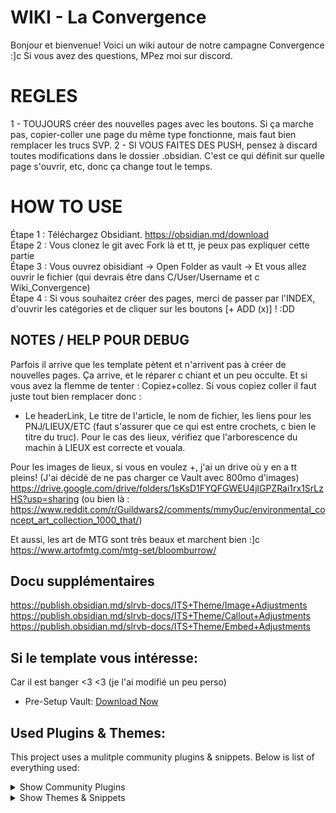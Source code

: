 # WIKI - La Convergence

Bonjour et bienvenue! Voici un wiki autour de notre campagne Convergence :]c 
Si vous avez des questions, MPez moi sur discord.
# REGLES
1 - TOUJOURS créer des nouvelles pages avec les boutons. Si ça marche pas, copier-coller une page du même type fonctionne, mais faut bien remplacer les trucs SVP.
2 - SI VOUS FAITES DES PUSH, pensez à discard toutes modifications  dans le dossier .obsidian. C'est ce qui définit sur quelle page s'ouvrir, etc, donc ça change tout le temps.

# HOW TO USE
Étape 1 :  Téléchargez Obsidiant. https://obsidian.md/download <br>
Étape 2 : Vous clonez le git avec Fork là et tt, je peux pas expliquer cette partie <br>
Étape 3 : Vous ouvrez obisidiant -> Open Folder as vault -> Et vous allez ouvrir le fichier (qui devrais être dans C/User/Username et c Wiki_Convergence) <br>
Étape 4 : Si vous souhaitez créer des pages, merci de passer par l'INDEX, d'ouvrir les catégories et de cliquer sur les boutons [+ ADD (x)] ! :DD  <br>

## NOTES / HELP POUR DEBUG
Parfois il arrive que les template pètent et n'arrivent pas à créer de nouvelles pages. Ça arrive, et le réparer c chiant et un peu occulte. Et si vous avez la flemme de tenter : Copiez+collez. Si vous copiez coller il faut juste tout bien remplacer donc : 
- Le headerLink, Le titre de l'article, le nom de fichier, les liens pour les PNJ/LIEUX/ETC (faut s'assurer que ce qui est entre crochets, c bien le titre du truc). Pour le cas des lieux, vérifiez que l'arborescence du machin à LIEUX est correcte et vouala. 

Pour les images de lieux, si vous en voulez +, j'ai un drive où y en a tt pleins! (J'ai décidé de ne pas charger ce Vault avec 800mo d'images)
https://drive.google.com/drive/folders/1sKsD1FYQFGWEU4jlGPZRai1rx1SrLzHS?usp=sharing
(ou bien là : https://www.reddit.com/r/Guildwars2/comments/mmy0uc/environmental_concept_art_collection_1000_that/)

Et aussi, les art de MTG sont très beaux et marchent bien :]c
https://www.artofmtg.com/mtg-set/bloomburrow/

## Docu supplémentaires
https://publish.obsidian.md/slrvb-docs/ITS+Theme/Image+Adjustments
https://publish.obsidian.md/slrvb-docs/ITS+Theme/Callout+Adjustments
https://publish.obsidian.md/slrvb-docs/ITS+Theme/Embed+Adjustments

## Si le template vous intéresse:
Car il est banger <3 <3 (je l'ai modifié un peu perso)
* Pre-Setup Vault: [Download Now](https://github.com/kevinkickback/Tashas-Notes-of-Everything/releases/download/v2.3.2/TashasNotesofEverything.v2.3.2.rar)

## Used Plugins & Themes:
This project uses a mulitple community plugins & snippets. Below is list of everything used:


<details><summary>Show Community Plugins</summary>

- [x] Dataview
- [x] Folder Notes
- [x] Link Headers Directly
- [x] Meta Bind
- [x] Modal Forms
- [x] Sortable
- [x] Style Settings
- [x] Templater
</details>

<details><summary>Show Themes & Snippets</summary>

- [x] [Prism](https://github.com/damiankorcz/Prism-Theme) theme by Damian Korcz
- [x] Code snippets from [SlRvb](https://github.com/SlRvb/Obsidian--ITS-Theme) & [Kepano](https://github.com/sponsors/kepano)
</details>

